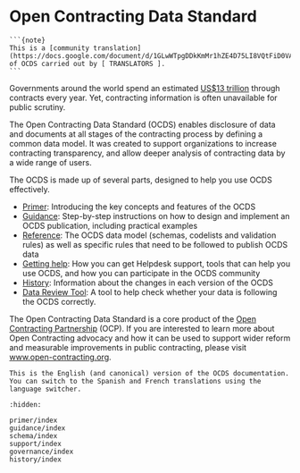 # Open Contracting Data Standard

````{ifconfig} language and language not in ('en', 'es', 'fr')
```{note}
This is a [community translation](https://docs.google.com/document/d/1GLwWTpgDDkKmMr1hZE4D75LI8VQtFiD0VA7TF_FvY_Q/view) of OCDS carried out by [ TRANSLATORS ].
```
````

Governments around the world spend an estimated [US$13 trillion](https://www.open-contracting.org/what-is-open-contracting/global-procurement-spend/) through contracts every year. Yet, contracting information is often unavailable for public scrutiny.

The Open Contracting Data Standard (OCDS) enables disclosure of data and documents at all stages of the contracting process by defining a common data model. It was created to support organizations to increase contracting transparency, and allow deeper analysis of contracting data by a wide range of users.

The OCDS is made up of several parts, designed to help you use OCDS effectively.

* [Primer](primer/index): Introducing the key concepts and features of the OCDS
* [Guidance](../guidance/index): Step-by-step instructions on how to design and implement an OCDS publication, including practical examples
* [Reference](../schema/index): The OCDS data model (schemas, codelists and validation rules) as well as specific rules that need to be followed to publish OCDS data
* [Getting help](../support/index): How you can get Helpdesk support, tools that can help you use OCDS, and how you can participate in the OCDS community
* [History](../history/index): Information about the changes in each version of the OCDS
* [Data Review Tool](https://standard.open-contracting.org/review/): A tool to help check whether your data is following the OCDS correctly.

The Open Contracting Data Standard is a core product of the [Open Contracting Partnership](https://www.open-contracting.org/) (OCP). If you are interested to learn more about Open Contracting advocacy and how it can be used to support wider reform and measurable improvements in public contracting, please visit www.open-contracting.org.

```{note}
This is the English (and canonical) version of the OCDS documentation. You can switch to the Spanish and French translations using the language switcher.
```

```{toctree}
:hidden:

primer/index
guidance/index
schema/index
support/index
governance/index
history/index
```
